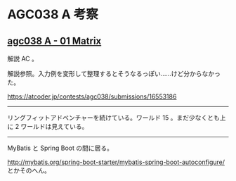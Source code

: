 # AGC038 A 考察

## [agc038 A - 01 Matrix](https://atcoder.jp/contests/agc038/tasks/agc038_a)

解説 AC 。

解説参照。入力例を変形して整理するとそうなるっぽい……けど分からなかった。

<https://atcoder.jp/contests/agc038/submissions/16553186>

---

リングフィットアドベンチャーを続けている。ワールド 15 。まだ少なくとも上に 2 ワールドは見えている。

---

MyBatis と Spring Boot の間に居る。

<http://mybatis.org/spring-boot-starter/mybatis-spring-boot-autoconfigure/> とかそのへん。
